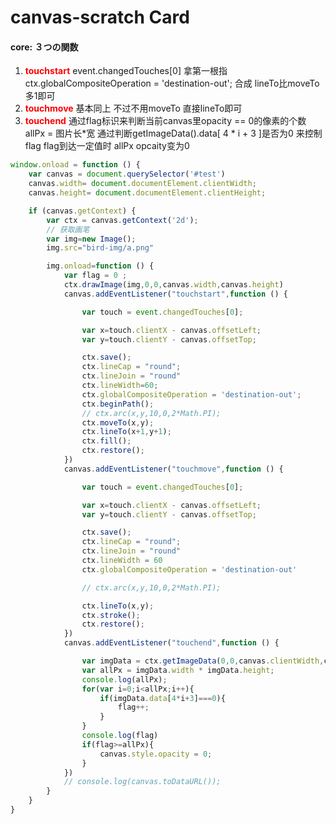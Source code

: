# canvas-scratch Card

#### core: ３つの関数

1. **<font color='red'>touchstart</font>**
    event.changedTouches[0]    拿第一根指
   ctx.globalCompositeOperation = 'destination-out';  合成
   lineTo比moveTo多1即可
2.  **<font color='red'>touchmove</font>**
   基本同上 不过不用moveTo 直接lineTo即可
3. **<font color='red'>touchend</font>**
   通过flag标识来判断当前canvas里opacity == 0的像素的个数
   allPx = 图片长*宽
   通过判断getImageData().data[ 4 * i + 3 ]是否为0 来控制flag
   flag到达一定值时 allPx opcaity变为0

```javascript
window.onload = function () {
    var canvas = document.querySelector('#test')
    canvas.width= document.documentElement.clientWidth;
    canvas.height= document.documentElement.clientHeight;

    if (canvas.getContext) {
        var ctx = canvas.getContext('2d');
        // 获取画笔
        var img=new Image();
        img.src="bird-img/a.png"

        img.onload=function () {
            var flag = 0 ;
            ctx.drawImage(img,0,0,canvas.width,canvas.height)
            canvas.addEventListener("touchstart",function () {

                var touch = event.changedTouches[0];

                var x=touch.clientX - canvas.offsetLeft;
                var y=touch.clientY - canvas.offsetTop;

                ctx.save();
                ctx.lineCap = "round";
                ctx.lineJoin = "round"
                ctx.lineWidth=60;
                ctx.globalCompositeOperation = 'destination-out';
                ctx.beginPath();
                // ctx.arc(x,y,10,0,2*Math.PI);
                ctx.moveTo(x,y);
                ctx.lineTo(x+1,y+1);
                ctx.fill();
                ctx.restore();
            })
            canvas.addEventListener("touchmove",function () {

                var touch = event.changedTouches[0];

                var x=touch.clientX - canvas.offsetLeft;
                var y=touch.clientY - canvas.offsetTop;

                ctx.save();
                ctx.lineCap = "round";
                ctx.lineJoin = "round"
                ctx.lineWidth = 60
                ctx.globalCompositeOperation = 'destination-out'

                // ctx.arc(x,y,10,0,2*Math.PI);

                ctx.lineTo(x,y);
                ctx.stroke();
                ctx.restore();
            })
            canvas.addEventListener("touchend",function () {

                var imgData = ctx.getImageData(0,0,canvas.clientWidth,canvas.clientHeight);
                var allPx = imgData.width * imgData.height;
                console.log(allPx);
                for(var i=0;i<allPx;i++){
                    if(imgData.data[4*i+3]===0){
                        flag++;
                    }
                }
                console.log(flag)
                if(flag>=allPx){
                    canvas.style.opacity = 0;
                }
            })
            // console.log(canvas.toDataURL());
        }
    }
}
```
